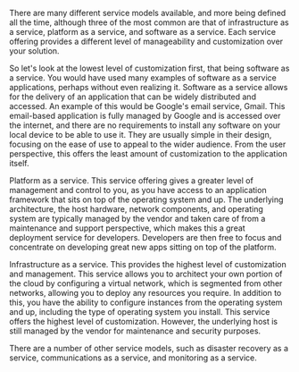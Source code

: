 There are many different service models available, and more being defined all the time, although three of the most common are that of
infrastructure as a service,
platform as a service,
and software as a service.
Each service offering provides a different level of manageability and customization over your solution.

So let's look at the lowest level of customization first, that being software as a service.
You would have used many examples of software as a service applications, perhaps without even realizing it. Software as a service allows for the delivery of an application that can be widely distributed and accessed. An example of this would be Google's email service, Gmail. This email-based application is fully managed by Google and is accessed over the internet, and there are no requirements to install any software on your local device to be able to use it. They are usually simple in their design, focusing on the ease of use to appeal to the wider audience.
From the user perspective, this offers the least amount of customization to the application itself.

Platform as a service.
This service offering gives a greater level of management and control to you, as you have access to an application framework that sits on top of the operating system and up. The underlying architecture, the host hardware, network components, and operating system are typically managed by the vendor and taken care of from a maintenance and support perspective, which makes this a great deployment service for developers. Developers are then free to focus and concentrate on developing great new apps sitting on top of the platform.

Infrastructure as a service.
This provides the highest level of customization and management. This service allows you to architect your own portion of the cloud by configuring a virtual network, which is segmented from other networks, allowing you to deploy any resources you require. In addition to this, you have the ability to configure instances from the operating system and up, including the type of operating system you install. This service offers the highest level of customization.
However, the underlying host is still managed by the vendor for maintenance and security purposes.

There are a number of other service models, such as disaster recovery as a service, communications as a service, and monitoring as a service.
